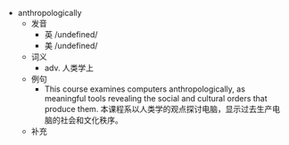 - anthropologically
  - 发音
    - 英 /undefined/
    - 美 /undefined/
  - 词义
    - adv. 人类学上
  - 例句
    - This course examines computers anthropologically, as meaningful tools revealing the social and cultural orders that produce them. 本课程系以人类学的观点探讨电脑，显示过去生产电脑的社会和文化秩序。
  - 补充